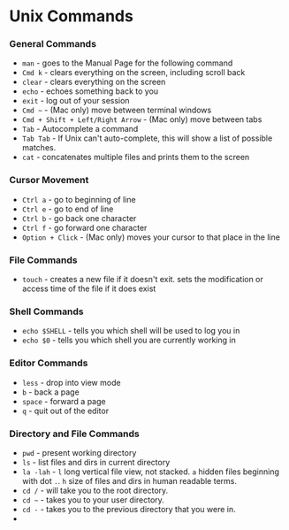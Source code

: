 # Unix Commands

### General Commands

* `man` - goes to the Manual Page for the following command
* `Cmd k` - clears everything on the screen, including scroll back
* `clear` - clears everything on the screen
* `echo` - echoes something back to you
* `exit` - log out of your session
* `Cmd ~` - (Mac only) move between terminal windows
* `Cmd + Shift + Left/Right Arrow` - (Mac only) move between tabs
* `Tab` - Autocomplete a command
* `Tab Tab` - If Unix can't auto-complete, this will show a list of possible matches.
* `cat` - concatenates multiple files and prints them to the screen

### Cursor Movement

* `Ctrl a` - go to beginning of line
* `Ctrl e` - go to end of line
* `Ctrl b` - go back one character
* `Ctrl f` - go forward one character
* `Option + Click` - (Mac only) moves your cursor to that place in the line

### File Commands

* `touch` - creates a new file if it doesn't exit. sets the modification or access time of the file if it does exist

### Shell Commands

* `echo $SHELL` - tells you which shell will be used to log you in
* `echo $0` - tells you which shell you are currently working in


### Editor Commands

* `less` - drop into view mode
* `b` - back a page
* `space` - forward a page
* `q` - quit out of the editor

### Directory and File Commands

* `pwd` - present working directory
* `ls` - list files and dirs in current directory
* `la -lah` - `l` long vertical file view, not stacked. `a` hidden files beginning with dot `.`. `h` size of files and dirs in human readable terms.
* `cd /` - will take you to the root directory.
* `cd ~` - takes you to your user directory. 
* `cd -` - takes you to the previous directory that you were in.
* 